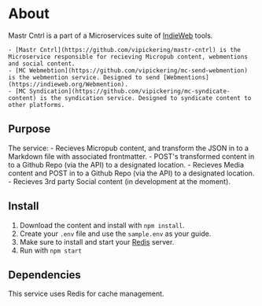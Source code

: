 # About

Mastr Cntrl is a part of a Microservices suite of [IndieWeb](https://indieweb.org/) tools.

    - [Mastr Cntrl](https://github.com/vipickering/mastr-cntrl) is the Microservice responsible for recieving Micropub content, webmentions and social content.
    - [MC Webmebtion](https://github.com/vipickering/mc-send-webmention) is the webmention service. Designed to send [Webmentions](https://indieweb.org/Webmention).
    - [MC Syndication](https://github.com/vipickering/mc-syndicate-content) is the syndication service. Designed to syndicate content to other platforms.

## Purpose

The service:
    - Recieves Micropub content, and transform the JSON in to a Markdown file with associated frontmatter.
    - POST's transformed content in to a Github Repo (via the API) to a designated location.
    - Recieves Media content and POST in to a Github Repo (via the API) to a designated location.
    - Recieves 3rd party Social content (in development at the moment).

## Install

1. Download the content and install with ```npm install```.
2. Create your ```.env``` file and use the ```sample.env``` as your guide.
3. Make sure to install and start your [Redis](https://redis.io/) server.
4. Run with ```npm start```

## Dependencies

This service uses Redis for cache management.

